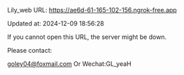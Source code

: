 Lily_web URL: https://ae6d-61-165-102-156.ngrok-free.app

Updated at: 2024-12-09 18:56:28

If you cannot open this URL, the server might be down.

Please contact: 

goley04@foxmail.com Or Wechat:GL_yeaH